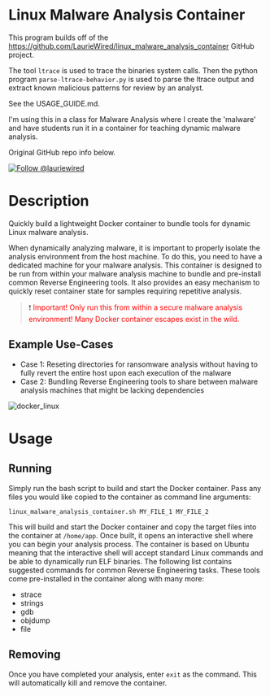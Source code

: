 # Linux Malware Analysis Container

This program builds off of the https://github.com/LaurieWired/linux_malware_analysis_container GitHub project.

The tool `ltrace` is used to trace the binaries system calls. Then the python program `parse-ltrace-behavior.py` is used to parse the ltrace output and extract known malicious patterns for review by an analyst.

See the USAGE_GUIDE.md.

I'm using this in a class for Malware Analysis where I create the 'malware' and have students run it in a container for teaching dynamic malware analysis.

Original GitHub repo info below.

[![Follow @lauriewired](https://img.shields.io/twitter/follow/lauriewired?style=social)](https://twitter.com/lauriewired)

# Description
Quickly build a lightweight Docker container to bundle tools for dynamic Linux malware analysis.

When dynamically analyzing malware, it is important to properly isolate the analysis environment from the host machine. To do this, you need to have a dedicated machine for your malware analysis. This container is designed to be run from within your malware analysis machine to bundle and pre-install common Reverse Engineering tools. It also provides an easy mechanism to quickly reset container state for samples requiring repetitive analysis.

> :exclamation: <span style="color:red">Important! Only run this from within a secure malware analysis environment! Many Docker container escapes exist in the wild. </span>

## Example Use-Cases
- Case 1: Reseting directories for ransomware analysis without having to fully revert the entire host upon each execution of the malware
- Case 2: Bundling Reverse Engineering tools to share between malware analysis machines that might be lacking dependencies

![docker_linux](https://github.com/LaurieWired/linux_malware_analysis_container/assets/123765654/ac6e839a-c07a-4d4c-b567-b0edcca9a4f1)

# Usage

## Running
Simply run the bash script to build and start the Docker container. Pass any files you would like copied to the container as command line arguments:

```
linux_malware_analysis_container.sh MY_FILE_1 MY_FILE_2
```

This will build and start the Docker container and copy the target files into the container at ```/home/app```. Once built, it opens an interactive shell where you can begin your analysis process. The container is based on Ubuntu meaning that the interactive shell will accept standard Linux commands and be able to dynamically run ELF binaries. The following list contains suggested commands for common Reverse Engineering tasks. These tools come pre-installed in the container along with many more:

- strace
- strings
- gdb
- objdump
- file

## Removing
Once you have completed your analysis, enter ```exit``` as the command. This will automatically kill and remove the container.
